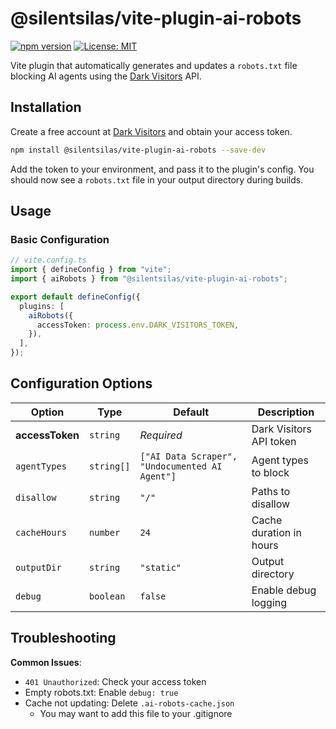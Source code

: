 # @silentsilas/vite-plugin-ai-robots

[![npm version](https://img.shields.io/npm/v/@silentsilas/vite-plugin-ai-robots.svg)](https://www.npmjs.com/package/@silentsilas/vite-plugin-ai-robots)
[![License: MIT](https://img.shields.io/badge/License-MIT-blue.svg)](https://opensource.org/licenses/MIT)

Vite plugin that automatically generates and updates a `robots.txt` file blocking AI agents using the [Dark Visitors](https://darkvisitors.com/) API.

## Installation

Create a free account at [Dark Visitors](https://darkvisitors.com/) and obtain your access token.

```bash
npm install @silentsilas/vite-plugin-ai-robots --save-dev
```

Add the token to your environment, and pass it to the plugin's config. You should now see a `robots.txt` file in your output directory during builds.

## Usage

### Basic Configuration

```typescript
// vite.config.ts
import { defineConfig } from "vite";
import { aiRobots } from "@silentsilas/vite-plugin-ai-robots";

export default defineConfig({
  plugins: [
    aiRobots({
      accessToken: process.env.DARK_VISITORS_TOKEN,
    }),
  ],
});
```

## Configuration Options

| Option          | Type       | Default                                        | Description             |
| --------------- | ---------- | ---------------------------------------------- | ----------------------- |
| **accessToken** | `string`   | _Required_                                     | Dark Visitors API token |
| `agentTypes`    | `string[]` | `["AI Data Scraper", "Undocumented AI Agent"]` | Agent types to block    |
| `disallow`      | `string`   | `"/"`                                          | Paths to disallow       |
| `cacheHours`    | `number`   | `24`                                           | Cache duration in hours |
| `outputDir`     | `string`   | `"static"`                                     | Output directory        |
| `debug`         | `boolean`  | `false`                                        | Enable debug logging    |

## Troubleshooting

**Common Issues**:

- `401 Unauthorized`: Check your access token
- Empty robots.txt: Enable `debug: true`
- Cache not updating: Delete `.ai-robots-cache.json`
  - You may want to add this file to your .gitignore
